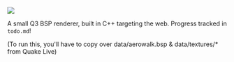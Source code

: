 ![](https://i.imgur.com/DtN8Z1Z.png)

A small Q3 BSP renderer, built in C++ targeting the web. Progress tracked in `todo.md`!

(To run this, you'll have to copy over data/aerowalk.bsp & data/textures/* from Quake Live)

